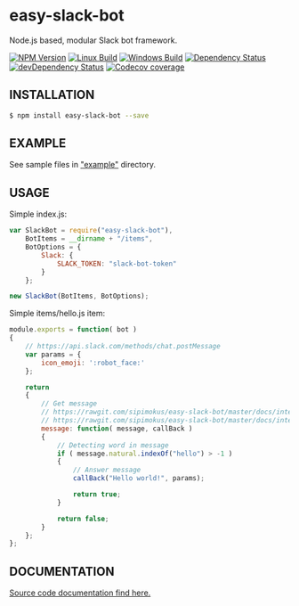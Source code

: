 # easy-slack-bot

Node.js based, modular Slack bot framework.

[![NPM Version][npm-image]][npm-url]
[![Linux Build][travis-image]][travis-url]
[![Windows Build][appveyor-image]][appveyor-url]
[![Dependency Status][deps-image]][deps-url]
[![devDependency Status][devs-image]][devs-url]
[![Codecov coverage][codecov-image]][codecov-url]


## INSTALLATION
```bash
$ npm install easy-slack-bot --save
```


## EXAMPLE
See sample files in ["example"](https://github.com/sipimokus/easy-slack-bot/tree/master/example) directory.


## USAGE
Simple index.js:
```javascript
var SlackBot = require("easy-slack-bot"),
    BotItems = __dirname + "/items",
    BotOptions = {
        Slack: {
            SLACK_TOKEN: "slack-bot-token"
        }
    };

new SlackBot(BotItems, BotOptions);
```

Simple items/hello.js item:
```javascript
module.exports = function( bot )
{
    // https://api.slack.com/methods/chat.postMessage
    var params = {
        icon_emoji: ':robot_face:'
    };

    return 
    {
        // Get message
        // https://rawgit.com/sipimokus/easy-slack-bot/master/docs/interfaces/islackbotsmessage.html
        // https://rawgit.com/sipimokus/easy-slack-bot/master/docs/interfaces/iitemsonmessagecallback.html
        message: function( message, callBack ) 
        {
            // Detecting word in message
            if ( message.natural.indexOf("hello") > -1 ) 
            {
                // Answer message
                callBack("Hello world!", params);

                return true;
            }

            return false;
        }
    };
};
```


## DOCUMENTATION
[Source code documentation find here.](https://rawgit.com/sipimokus/easy-slack-bot/master/docs/index.html)

[npm-image]: https://img.shields.io/npm/v/easy-slack-bot.svg
[npm-url]: https://npmjs.org/package/easy-slack-bot
[travis-image]: https://img.shields.io/travis/sipimokus/easy-slack-bot/master.svg?label=linux
[travis-url]: https://travis-ci.org/sipimokus/easy-slack-bot/branches
[appveyor-image]: https://img.shields.io/appveyor/ci/sipimokus/easy-slack-bot/master.svg?label=windows
[appveyor-url]: https://ci.appveyor.com/project/sipimokus/easy-slack-bot/history
[deps-image]: https://img.shields.io/david/sipimokus/easy-slack-bot.svg?label=deps
[deps-url]: https://david-dm.org/sipimokus/easy-slack-bot
[devs-image]: https://img.shields.io/david/dev/sipimokus/easy-slack-bot.svg?label=devDeps
[devs-url]: https://david-dm.org/sipimokus/easy-slack-bot?type=dev
[codecov-image]: https://img.shields.io/codecov/c/github/sipimokus/easy-slack-bot/master.svg
[codecov-url]: https://codecov.io/gh/sipimokus/easy-slack-bot/branch/master
